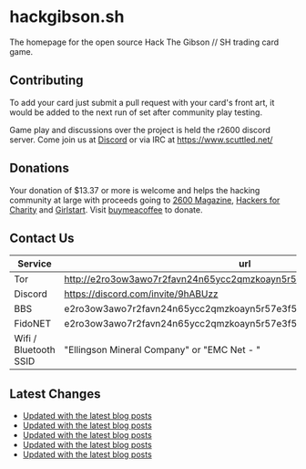 # hackgibson.sh
The homepage for the open source Hack The Gibson // SH trading card game.


## Contributing

To add your card just submit a pull request with your card's front art, it would be added to the next run of set after community play testing.

Game play and discussions over the project is held the r2600 discord server. Come join us at [Discord](https://discord.com/invite/9hABUzz) or via IRC at https://www.scuttled.net/


## Donations

Your donation of $13.37 or more is welcome and helps the hacking community at large with proceeds going to [2600 Magazine](https://2600.com/), [Hackers for Charity](https://hackersforcharity.org) and [Girlstart](https://girlstart.org).  Visit [buymeacoffee](https://www.buymeacoffee.com/hackgibson.sh) to donate.


## Contact Us

Service | url
-|-
Tor | http://e2ro3ow3awo7r2favn24n65ycc2qmzkoayn5r57e3f56nvjwdcgg32ad.onion
Discord | https://discord.com/invite/9hABUzz
BBS | e2ro3ow3awo7r2favn24n65ycc2qmzkoayn5r57e3f56nvjwdcgg32ad.onion:23
FidoNET | e2ro3ow3awo7r2favn24n65ycc2qmzkoayn5r57e3f56nvjwdcgg32ad.onion:24554
Wifi / Bluetooth SSID | "Ellingson Mineral Company" or "EMC Net - <fidonet address>"

## Latest Changes
<!-- BLOG-POST-LIST:START -->
- [Updated with the latest blog posts](https://github.com/DFW2600/hackgibson.sh/commit/87d38416dca87b7f3a272e1d4be23a8ce03ff8ab)
- [Updated with the latest blog posts](https://github.com/DFW2600/hackgibson.sh/commit/0c8451209d0c1bdbfb101ff1b9436b494c8a4dd4)
- [Updated with the latest blog posts](https://github.com/DFW2600/hackgibson.sh/commit/62528a1639ffc0ff5c264e0570db38998a790eed)
- [Updated with the latest blog posts](https://github.com/DFW2600/hackgibson.sh/commit/525dfd703521db2526f29af42d78ab0f0ab71e87)
- [Updated with the latest blog posts](https://github.com/DFW2600/hackgibson.sh/commit/4ec833b9a6c16aa67575959eeab050eb9f5c089a)
<!-- BLOG-POST-LIST:END -->
